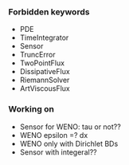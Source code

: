 ### Forbidden keywords

* PDE
* TimeIntegrator
* Sensor
* TruncError
* TwoPointFlux
* DissipativeFlux
* RiemannSolver
* ArtViscousFlux

### Working on

* Sensor for WENO: tau or not??
* WENO epsilon =? dx
* WENO only with Dirichlet BDs
* Sensor with integeral??
